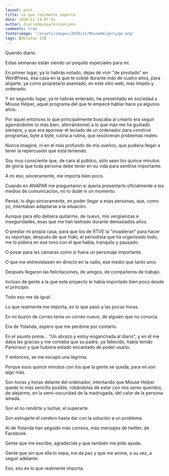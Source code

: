 ```yaml
---
layout: post
title: Lo que realmente importa
date: 2020-11-14 07:51
author: diariodeunparkinsoniano
comments: true
footerimage: '/assets/images/2020/11/MouseHelperLogo.png'
tags: [Relatos IX]
---
```


Querido diario.

Estas semanas están siendo un poquito especiales para mí.

En primer lugar, ya lo habrás notado,  dejas de vivir "de prestado" en WordPress, esa casa en la que te cobijé durante más de cuatro años, para alojarte, ya como propietario asentado, en este sitio web, más limpito y ordenado.

Y en segundo lugar, ya te habrás enterado, he presentado en sociedad a Mouse Helper, aquel programa del que te empecé hablar hace ya algunos años.

Por aquel entonces lo que principalmente buscaba al crearlo era seguir agarrándome (o más bien, aferrándome) a lo que más me ha gustado siempre, y que era aporrear el teclado de un ordenador para construir programas, byte a byte, rutina a rutina, que resolvieran problemas reales.

Nunca imaginé, ni en el más profundo de mis sueños, que pudiera llegar a tener la repercusión que está teniendo.

Soy muy consciente que, de cara al público, sólo sean los quince minutos de gloria que toda persona debe tener en su vida para sentirse importante.

A mí eso, sinceramente, me importa bien poco.

Cuando en ANAPAR me preguntaron si quería presentarlo oficialmente a los medios de comunicación, no lo dudé ni un momento.

Pensé, lo digo sinceramente, en poder llegar a esas personas, que, como yo, intentaban adaptarse a la situación.

Aunque para ello debiera quitarme, de nuevo, mis vergüenzas e inseguridades, esas que me han lastrado durante demasiados años.

O prestar mi propia casa, para que los de RTVE la "invadieran" para hacer su reportaje, después de que Iñaki, el periodista que ha organizado todo, me lo pidiera en ese tono con el que habla, tranquilo y pausado.

O posar para las cámaras como si fuera un personaje importante.

O que me entrevistasen en directo en la radio, ese medio que tanto amo.

Después llegaron las felicitaciones, de amigos, de compañeros de trabajo.  

Incluso de gente a la que este proyecto le había importado bien poco desde el principio.

Todo eso me da igual.

Lo que realmente me importa, es lo que pasó a las pocas horas.

En mi buzón de correo tenía un correo nuevo, de alguien que no conocía.

Era de Yolanda, espero que me perdone por contarlo.  

En el asunto ponía... "Un abrazo y estoy enganchada al diario", y en él me daba las gracias y me contaba que su padre, ya fallecido, había tenido Parkinson y que hubiera estado encantado de poder usarlo.

Y entonces, se me escapó una lágrima.

Porque esos quince minutos con los que la gente se queda, para mí son algo más.

Son horas y horas delante del ordenador, intentando que Mouse Helper quede lo más sencillo posible, robándolas de estar con mis seres queridos, de alejarme, en la semi-oscuridad de la madrugada, del calor de la persona amada.

Son el no rendirte y luchar, el superarte.

Son extrujarte el cerebro hasta dar con la solución a un problema.

Al de Yolanda han seguido más correos, más mensajes de twitter, de Facebook.

Gente que me escribe, agradecida y que también me pide ayuda.

Gente que sin que ella lo sepa, me da paz y que me anima, a su vez, a seguir adelante.

Eso, eso es lo que realmente importa.

